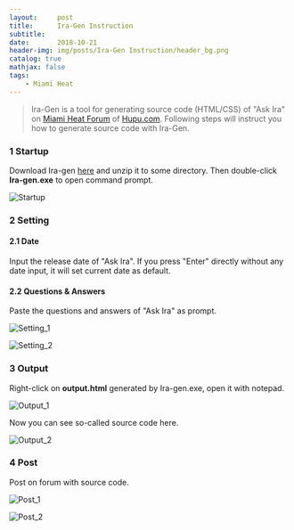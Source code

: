 ```yaml
---
layout:     post
title:      Ira-Gen Instruction
subtitle:   
date:       2018-10-21
header-img: img/posts/Ira-Gen Instruction/header_bg.png
catalog: true
mathjax: false
tags:
    - Miami Heat
---
```



> Ira-Gen is a tool for generating source code (HTML/CSS) of "Ask Ira" on [Miami Heat Forum](https://bbs.hupu.com/heat) of [Hupu.com](https://www.hupu.com/). Following steps will instruct you how to generate source code with Ira-Gen.


### 1 Startup

Download Ira-gen [here]({{site.url}}/files/{{page.title}}/Ira-gen.rar) and unzip it to some directory. Then double-click **Ira-gen.exe** to open command prompt.

![Startup]({{site.url}}/img/posts/{{page.title}}/startup.png)

### 2 Setting

#### 2.1 Date

Input the release date of "Ask Ira". If you press "Enter" directly without any date input, it will set current date as default.

#### 2.2 Questions & Answers

Paste the questions and answers of "Ask Ira" as prompt. 

![Setting_1]({{site.url}}/img/posts/{{page.title}}/setting_1.png)

![Setting_2]({{site.url}}/img/posts/{{page.title}}/setting_2.png)

### 3 Output

Right-click on **output.html** generated by Ira-gen.exe, open it with notepad. 

![Output_1]({{site.url}}/img/posts/{{page.title}}/output_1.png)

Now you can see so-called source code here.

![Output_2]({{site.url}}/img/posts/{{page.title}}/output_2.png)

### 4 Post

Post on forum with source code.

![Post_1]({{site.url}}/img/posts/{{page.title}}/post_1.png)

![Post_2]({{site.url}}/img/posts/{{page.title}}/post_2.png)
